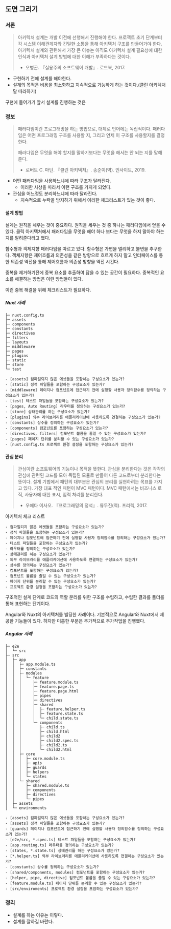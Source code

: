 ## 도면 그리기
### 서론

> 아키텍처 설계는 개발 이전에 선행해서 진행해야 한다. 프로젝트 초기 단계부터 각 시스템 이해관계자와 긴밀한 소통을 통해 아키텍처 구조를 만들어가야 한다. 아키텍처 설계와 관련해서 가장 큰 이슈는 아직도 아키텍처 설계 필요성에 대한 인식과 아키텍처 설계 방법에 대한 이해가 부족하다는 것이다.
>
> - 오병곤. 『실용주의 소프트웨어 개발』. 로드북, 2017.

- 구현하기 전에 설계를 해야한다.
- 설계의 목적은 비용을 최소화하고 지속적으로 가능하게 하는 것이다.(클린 아키텍처 말 따라하기)

구현에 들어가기 앞서 설계를 진행하는 것은

### 정보

> 패러다임이란 프로그래밍을 하는 방법으로, 대체로 언어에는 독립적이다. 패러다임은 어떤 프로그래밍 구조를 사용할 지, 그리고 언제 이 구조를 사용할지를 결정한다.
>
> 패러다임은 무엇을 해야 할지를 말하기보다는 무엇을 해서는 안 되는 지를 말해준다.
>
> - 로버트 C. 마틴.  『클린 아키텍처』. 송준이(역). 인사이트, 2019.

- 어떤 패러다임을 사용하느냐에 따라 구조가 달라진다.
  - 이러한 사상을 따라서 이런 구조를 가지게 되었다.
- 관심을 어느정도 분리하느냐에 따라 달라진다.
  - 지속적으로 누락을 방지하기 위해서 이러한 체크리스트가 있는 것이 좋다.

#### 설계 방법

설계는 원칙을 세우는 것이 중요하다. 원칙을 세우는 것 중 하나는 패러다임에서 얻을 수 있다.
클릭 아키텍처에서 패러다임을 무엇을 해야 하나 보다는 무엇을 하지 말아야 하는 지를 알려준다라고 했다.

함수형과 객체지향 패러다임을 따르고 있다.
함수형은 가변을 멀리하고 불변을 추구한다.
객체지향은 제어흐름과 의존성을 같은 방향으로 흐르게 하지 말고
인터페이스를 통한 의존성 역전을 통해 제어흐름과 의존성 방향을 역전 시킨다.

중복을 제거하기전에 중복 요소를 추출하여 담을 수 있는 공간이 필요하다. 중복적인 요소를 해결하는 방법은 이런 방법들이 있다.

이런 중복 해결을 위해 체크리스트가 필요하다.

##### Nuxt 사례

```
├─ nuxt.config.ts
├─ assets
├─ components
├─ constants
├─ directives
├─ filters
├─ layouts
├─ middleware
├─ pages
├─ plugins
├─ static
├─ store
└─ test
```

```
- [assets] 컴파일되지 않은 에셋들을 포함하는 구성요소가 있는가?
- [static] 정적 파일들을 포함하는 구성요소가 있는가?
- [middleware] 페이지나 컴포넌트에 접근하기 전에 실행할 사용자 정의함수를 정의하는 구성요소가 있는가?
- [test] 테스트 파일들을 포함하는 구성요소가 있는가?
- [pages, Auto Routing] 라우터를 정의하는 구성요소가 있는가?
- [store] 상태관리를 하는 구성요소가 있는가?
- [plugins] 외부 라이브러리를 애플리케이션에 사용하도록 연결하는 구성요소가 있는가?
- [constants] 상수를 정의하는 구성요소가 있는가?
- [components] 컴포넌트를 포함하는 구성요소가 있는가?
- [directives, filters] 컴포넌트 볼륨을 줄일 수 있는 구성요소가 있는가?
- [pages] 페이지 단위를 분리할 수 있는 구성요소가 있는가?
- [nuxt.config.ts 프로젝트 환경 설정을 포함하는 구성요소가 있는가?
```



#### 관심 분리

> 관심이란 소프트웨어의 기능이나 목적을 뜻한다. 관심을 분리한다는 것은 각각의 관심에 관련된 코드를 모아 독립된 모듈로 만들어 다른 코드로부터 분리한다는 뜻이다.
> 설계 기법에서 패턴의 대부분은 관심의 분리를 실현하려는 목표를 가지고 있다. 가장 대표 적인 패턴이 MVC 패턴이다. MVC 패턴에서는 비즈니스 로직, 사용자에 대한 표시, 입력 처리를 분리한다.
>
> - 우에다 이사오. 『프로그래밍의 정석』. 류두진(역). 프리렉, 2017.

아키텍처 체크 리스트

```
- 컴파일되지 않은 에셋들을 포함하는 구성요소가 있는가?
- 정적 파일들을 포함하는 구성요소가 있는가?
- 페이지나 컴포넌트에 접근하기 전에 실행할 사용자 정의함수를 정의하는 구성요소가 있는가?
- 테스트 파일들을 포함하는 구성요소가 있는가?
- 라우터를 정의하는 구성요소가 있는가?
- 상태관리를 하는 구성요소가 있는가?
- 외부 라이브러리를 애플리케이션에 사용하도록 연결하는 구성요소가 있는가?
- 상수를 정의하는 구성요소가 있는가?
- 컴포넌트를 포함하는 구성요소가 있는가?
- 컴포넌트 볼륨을 줄일 수 있는 구성요소가 있는가?
- 페이지 단위를 분리할 수 있는 구성요소가 있는가?
- 프로젝트 환경 설정을 포함하는 구성요소가 있는가?
```

구조적인 설계 단계로 코드의 역할 분리를 위한 구조를 수립하고, 수립한 결과를 폴더를 통해 표현하는 단계이다.



Angular와 Nuxt의 아키텍처를 빌딩한 사례이다. 기본적으로 Angular와 Nuxt에서 제공한 기능들이 있다. 하지만 미흡한 부분은 추가적으로 추가작업을 진행했다.

##### Angular 사례
```
├─ e2e
│  └─ src
├─ src
│  ├─ app
│  │  ├─ app.module.ts
│  │  ├─ constants
│  │  ├─ modules
│  │  │  └─ feature
│  │  │     ├─ feature.module.ts
│  │  │     ├─ feature.page.ts
│  │  │     ├─ feature.page.html
│  │  │     ├─ pipes
│  │  │     ├─ directives
│  │  │     ├─ shared
│  │  │     │  ├─ feature.helper.ts
│  │  │     │  ├─ feature.state.ts
│  │  │     │  └─ child.state.ts
│  │  │     └─ components
│  │  │        ├─ child.ts
│  │  │        ├─ child.html
│  │  │        ├─ child2
│  │  │        ├─ child2.spec.ts
│  │  │        ├─ child2.ts
│  │  │        └─ child2.html
│  │  ├─ core
│  │  │  ├─ core.module.ts
│  │  │  ├─ apis
│  │  │  ├─ guards
│  │  │  ├─ helpers
│  │  │  └─ states
│  │  └─ shared
│  │     ├─ shared.module.ts
│  │     ├─ components
│  │     ├─ directives
│  │     └─ pipes
│  ├─ assets
│  └─ environments
```
```
- [assets] 컴파일되지 않은 에셋들을 포함하는 구성요소가 있는가?
- [assets] 정적 파일들을 포함하는 구성요소가 있는가?
- [guards] 페이지나 컴포넌트에 접근하기 전에 실행할 사용자 정의함수를 정의하는 구성요소가 있는가?
- [e2e/src, *.spec.ts] 테스트 파일들을 포함하는 구성요소가 있는가?
- [app.routing.ts] 라우터를 정의하는 구성요소가 있는가?
- [states, *.state.ts] 상태관리를 하는 구성요소가 있는가?
- [*.helper.ts] 외부 라이브러리를 애플리케이션에 사용하도록 연결하는 구성요소가 있는가?
- [constants] 상수를 정의하는 구성요소가 있는가?
- [shared/components, modules] 컴포넌트를 포함하는 구성요소가 있는가?
- [helper, pipe, directive] 컴포넌트 볼륨을 줄일 수 있는 구성요소가 있는가?
- [feature.module.ts] 페이지 단위를 분리할 수 있는 구성요소가 있는가?
- [src/enviroments] 프로젝트 환경 설정을 포함하는 구성요소가 있는가?
```



### 정리

- 설계를 하는 이유는 이렇다.
- 설계를 잘하길 바란다.